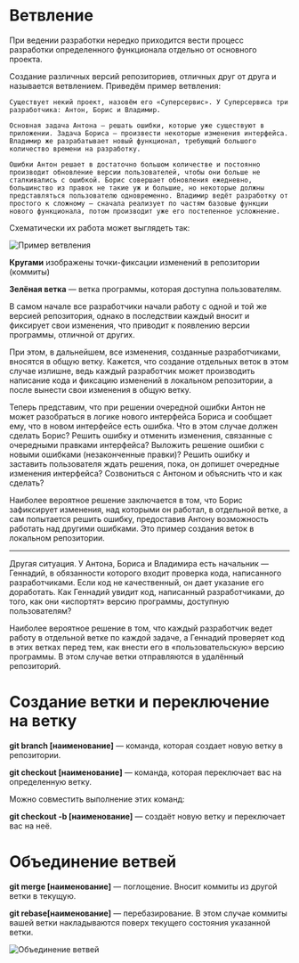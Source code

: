 # Ветвление

При ведении разработки нередко приходится вести процесс разработки определенного функционала отдельно от основного проекта.

Создание различных версий репозиториев, отличных друг от друга и называется ветвлением. Приведём пример ветвления:
~~~
Существует некий проект, назовём его «Суперсервис». У Суперсервиса три разработчика: Антон, Борис и Владимир.

Основная задача Антона — решать ошибки, которые уже существуют в приложении. Задача Бориса — произвести некоторые изменения интерфейса. Владимир же разрабатывает новый функционал, требующий большого количество времени на разработку.

Ошибки Антон решает в достаточно большом количестве и постоянно производит обновление версии пользователей, чтобы они больше не сталкивались с ошибкой. Борис совершает обновления ежедневно, большинство из правок не такие уж и большие, но некоторые должны представляться пользователю одновременно. Владимир ведёт разработку от простого к сложному — сначала реализует по частям базовые функции нового функционала, потом производит уже его постепенное усложнение.
~~~
Схематически их работа может выглядеть так:

![Пример ветвления](https://lms.skillfactory.ru/assets/courseware/v1/b7f9b008a6102a479bd849a10cb5865a/asset-v1:SkillFactory+PHPDEV+2021+type@asset+block/PHP.5.9.1.png "Пример ветвления")

**Кругами** изображены точки-фиксации изменений в репозитории (коммиты)

**Зелёная ветка** — ветка программы, которая доступна пользователям.

В самом начале все разработчики начали работу с одной и той же версией репозитория, однако в последствии каждый вносит и фиксирует свои изменения, что приводит к появлению версии программы, отличной от других.

При этом, в дальнейшем, все изменения, созданные разработчиками, вносятся в общую ветку. Кажется, что создание отдельных веток в этом случае излишне, ведь каждый разработчик может производить написание кода и фиксацию изменений в локальном репозитории, а после вынести свои изменения в общую ветку.

Теперь представим, что при решении очередной ошибки Антон не может разобраться в логике нового интерфейса Бориса и сообщает ему, что в новом интерфейсе есть ошибка. Что в этом случае должен сделать Борис? Решить ошибку и отменить изменения, связанные с очередными правками интерфейса? Выложить решение ошибки с новыми ошибками (незаконченные правки)? Решить ошибку и заставить пользователя ждать решения, пока, он допишет очередные изменения интерфейса? Созвониться с Антоном и объяснить что и как сделать?

Наиболее вероятное решение заключается в том, что Борис зафиксирует изменения, над которыми он работал, в отдельной ветке, а сам попытается решить ошибку, предоставив Антону возможность работать над другими ошибками. Это пример создания веток в локальном репозитории.

---

Другая ситуация. У Антона, Бориса и Владимира есть начальник — Геннадий, в обязанности которого входит проверка кода, написанного разработчиками. Если код не качественный, он дает указание его доработать. Как Геннадий увидит код, написанный разработчиками, до того, как они «испортят» версию программы, доступную пользователям?

Наиболее вероятное решение в том, что каждый разработчик ведет работу в отдельной ветке по каждой задаче, а Геннадий проверяет код в этих ветках перед тем, как внести его в «пользовательскую» версию программы. В этом случае ветки отправляются в удалённый репозиторий.

# Создание ветки и переключение на ветку

**git branch [наименование]** — команда, которая создает новую ветку в репозитории.

**git checkout [наименование]** — команда, которая переключает вас на определенную ветку.

Можно совместить выполнение этих команд:

**git checkout -b [наименование]** — создаёт новую ветку и переключает вас на неё.

# Объединение ветвей
**git merge [наименование]** — поглощение. Вносит коммиты из другой ветки в текущую.

**git rebase[наименование]** — перебазирование. В этом случае коммиты вашей ветки накладываются поверх текущего состояния указанной ветки.

![Объединение ветвей](https://lms.skillfactory.ru/assets/courseware/v1/a61f7e029e4845dbd8389c21d85eadae/asset-v1:SkillFactory+PHPDEV+2021+type@asset+block/PHP.5.9.2.png "Объединение ветвей")